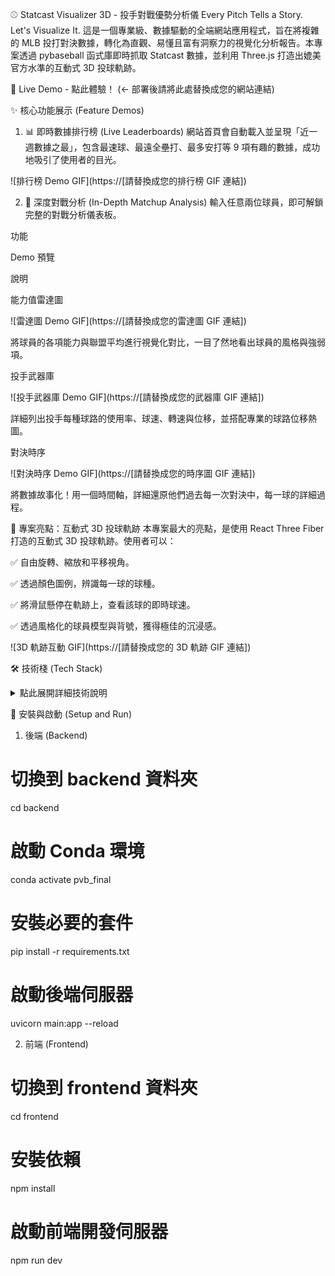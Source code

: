 ⚾ Statcast Visualizer 3D - 投手對戰優勢分析儀
Every Pitch Tells a Story. Let's Visualize It.
這是一個專業級、數據驅動的全端網站應用程式，旨在將複雜的 MLB 投打對決數據，轉化為直觀、易懂且富有洞察力的視覺化分析報告。本專案透過 pybaseball 函式庫即時抓取 Statcast 數據，並利用 Three.js 打造出媲美官方水準的互動式 3D 投球軌跡。

🚀 Live Demo - 點此體驗！ (<- 部署後請將此處替換成您的網站連結)

✨ 核心功能展示 (Feature Demos)
1. 📊 即時數據排行榜 (Live Leaderboards)
網站首頁會自動載入並呈現「近一週數據之最」，包含最速球、最遠全壘打、最多安打等 9 項有趣的數據，成功地吸引了使用者的目光。

![排行榜 Demo GIF](https://[請替換成您的排行榜 GIF 連結])

2. 🧠 深度對戰分析 (In-Depth Matchup Analysis)
輸入任意兩位球員，即可解鎖完整的對戰分析儀表板。

功能

Demo 預覽

說明

能力值雷達圖

![雷達圖 Demo GIF](https://[請替換成您的雷達圖 GIF 連結])

將球員的各項能力與聯盟平均進行視覺化對比，一目了然地看出球員的風格與強弱項。

投手武器庫

![投手武器庫 Demo GIF](https://[請替換成您的武器庫 GIF 連結])

詳細列出投手每種球路的使用率、球速、轉速與位移，並搭配專業的球路位移熱圖。

對決時序

![對決時序 Demo GIF](https://[請替換成您的時序圖 GIF 連結])

將數據故事化！用一個時間軸，詳細還原他們過去每一次對決中，每一球的詳細過程。

🚀 專案亮點：互動式 3D 投球軌跡
本專案最大的亮點，是使用 React Three Fiber 打造的互動式 3D 投球軌跡。使用者可以：

✅ 自由旋轉、縮放和平移視角。

✅ 透過顏色圖例，辨識每一球的球種。

✅ 將滑鼠懸停在軌跡上，查看該球的即時球速。

✅ 透過風格化的球員模型與背號，獲得極佳的沉浸感。

![3D 軌跡互動 GIF](https://[請替換成您的 3D 軌跡 GIF 連結])

🛠️ 技術棧 (Tech Stack)
<details>
<summary>點此展開詳細技術說明</summary>

後端 (Backend):

Python & FastAPI: 選擇 FastAPI 是因為其高效能的非同步特性，能輕鬆處理來自 pybaseball 的大量數據請求。

Pandas: 用於進行複雜的數據清理、整合與計算，是處理運動數據的絕佳利器。

Uvicorn: 作為 ASGI 伺服器，完美搭配 FastAPI。

前端 (Frontend):

React & Vite: 選擇 Vite 是為了其極速的開發體驗與熱模組替換 (HMR) 功能。

Three.js (@react-three/fiber): 選擇 @react-three/fiber 讓在 React 中操作 3D 場景變得極度聲明式與元件化，大幅簡化了 3D 開發的複雜度。

Tailwind CSS & shadcn/ui: 提供功能優先的原子化 CSS，能快速打造出現代、美觀且一致的使用者介面。

數據來源 (Data Source):

pybaseball: 一個強大的 Python 套件，作為 Baseball Savant 和 FanGraphs 等專業數據網站的 API 接口。

</details>

🚀 安裝與啟動 (Setup and Run)
1. 後端 (Backend)

# 切換到 backend 資料夾
cd backend
# 啟動 Conda 環境
conda activate pvb_final
# 安裝必要的套件
pip install -r requirements.txt
# 啟動後端伺服器
uvicorn main:app --reload

2. 前端 (Frontend)

# 切換到 frontend 資料夾
cd frontend
# 安裝依賴
npm install
# 啟動前端開發伺服器
npm run dev
